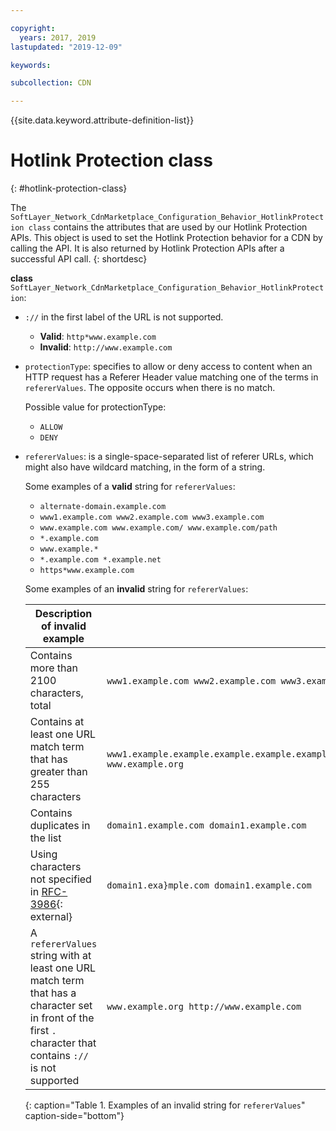 ```yaml
---

copyright:
  years: 2017, 2019
lastupdated: "2019-12-09"

keywords:

subcollection: CDN

---
```


{{site.data.keyword.attribute-definition-list}}

# Hotlink Protection class
{: #hotlink-protection-class}

The `SoftLayer_Network_CdnMarketplace_Configuration_Behavior_HotlinkProtection class` contains the attributes that are used by our Hotlink Protection APIs. This object is used to set the Hotlink Protection behavior for a CDN by calling the API. It is also returned by Hotlink Protection APIs after a successful API call.
{: shortdesc}

**class** `SoftLayer_Network_CdnMarketplace_Configuration_Behavior_HotlinkProtection`:

* `://` in the first label of the URL is not supported.

    * **Valid**: `http*www.example.com`
    * **Invalid**: `http://www.example.com`

* `protectionType`: specifies to allow or deny access to content when an HTTP request has a Referer Header value matching one of the terms in `refererValues`. The opposite occurs when there is no match.

    Possible value for protectionType:
    * `ALLOW`
    * `DENY`
* `refererValues`: is a single-space-separated list of referer URLs, which might also have wildcard matching, in the form of a string.

    Some examples of a **valid** string for `refererValues`:
    * `alternate-domain.example.com`
    * `www1.example.com www2.example.com www3.example.com`
    * `www.example.com www.example.com/ www.example.com/path`
    * `*.example.com`
    * `www.example.*`
    * `*.example.com *.example.net`
    * `https*www.example.com`

    Some examples of an **invalid** string for `refererValues`:

    | Description of invalid example | Example |
    |---------|-----|
    |Contains more than 2100 characters, total| `www1.example.com www2.example.com www3.example.com www4.example.com www5.example.com`...|
    |Contains at least one URL match term that has greater than 255 characters | `www1.example.example.example.example.example.example.example.example.example.example.example.example.example.example.example.example.example.example.example.example.example.example.example.example.example.example.example.example.example.example.example.com www.example.org` |
    |Contains duplicates in the list | `domain1.example.com domain1.example.com`|
    |Using characters not specified in [RFC-3986](https://datatracker.ietf.org/doc/html/rfc3986#section-2){: external} | `domain1.exa}mple.com domain1.example.com`|
    |A `refererValues` string with at least one URL match term that has a character set in front of the first `.` character that contains `://` is not supported| `www.example.org http://www.example.com`|
    {: caption="Table 1. Examples of an invalid string for `refererValues`" caption-side="bottom"}
